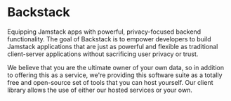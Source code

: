 # Backstack

Equipping Jamstack apps with powerful, privacy-focused backend functionality. The goal of Backstack is to empower developers to build Jamstack applications that are just as powerful and flexible as traditional client-server applications without sacrificing user privacy or trust.

We believe that you are the ultimate owner of your own data, so in addition to offering this as a service, we're providing this software suite as a totally free and open-source set of tools that you can host yourself. Our client library allows the use of either our hosted services or your own. 